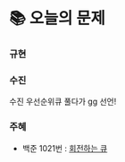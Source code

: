  # 📚 오늘의 문제
### 규현

### 수진
수진 우선순위큐 풀다가 gg 선언!

### 주혜
- 백준 1021번 : [회전하는 큐](https://www.acmicpc.net/problem/1021)
